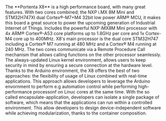 <FeatureDescription>
  The **Portenta X8** is a high performance board, with many great features. With two cores combined; the NXP i.MX 8M Mini and STM32H747XI dual Cortex®-M7+M4 32bit low power ARM® MCU, it makes this board a great source to power the upcoming generation of Industrial Internet of Things.
</FeatureDescription>

<FeatureList>
  <Feature title="NXP iMX8M" image="core">
    Includes the powerful NXP iMX8M Mini processor with 4x ARM® Cortex®-A53 core platforms up to 1.8GHz per core and 1x Cortex-M4 core up to 400MHz. 
    <FeatureLink title="Datasheet" url="https://www.cs.hs-rm.de/~kaiser/2121_aos/pdfs/cortexa53.pdf" download blank/>
  </Feature>

  <Feature title="STM32H747XI dual Cortex®-M7+M4 32bit low power Arm® MCU" image="mcu">
    X8's main processor is the dual core STM32H747 including a Cortex® M7 running at 480 MHz and a Cortex® M4 running at 240 MHz. The two cores communicate via a Remote Procedure Call mechanism that allows calling functions on the other processor seamlessly.
    <FeatureLink title="Datasheet" url="https://content.arduino.cc/assets/Arduino-Portenta-H7_Datasheet_stm32h747xi.pdf" download/>
  </Feature>

  <Feature title="NXP SE050C2" image="crypto-chip">
    The always-updated Linux kernel environment, allows users to keep security in mind by ensuring a secure connection at the hardware level.
    <FeatureLink title="Datasheet" url="https://www.nxp.com/docs/en/data-sheet/SE050-DATASHEET.pdf" download blank/>
  </Feature>

  <Feature title="Real-time applications™" image="communication">
    Thanks to the Arduino environment, the X8 offers the best of two approaches: the flexibility of usage of Linux combined with real-time applications. This approach allows developers to leverage the Arduino envornment to perform e.g automation control while performing high-performance processonf on Linuc cores at the same time. 
  </Feature>

  <Feature title="Containerizing system" image="configurability">
    With the so called encapsulate-application, developers can isolate a single package of software, which means that the applications can run within a controlled environment. This allow developers to design device-independent software while achieving modularization, thanks to the container composition.  
  </Feature>
</FeatureList>
